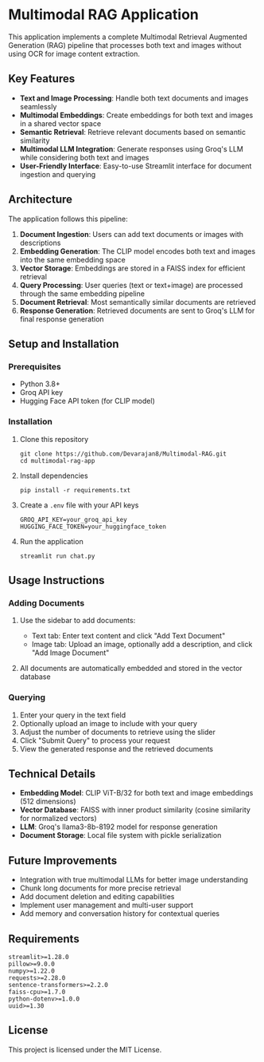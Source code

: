 # Multimodal RAG Application

This application implements a complete Multimodal Retrieval Augmented Generation (RAG) pipeline that processes both text and images without using OCR for image content extraction.

## Key Features

- **Text and Image Processing**: Handle both text documents and images seamlessly
- **Multimodal Embeddings**: Create embeddings for both text and images in a shared vector space
- **Semantic Retrieval**: Retrieve relevant documents based on semantic similarity
- **Multimodal LLM Integration**: Generate responses using Groq's LLM while considering both text and images
- **User-Friendly Interface**: Easy-to-use Streamlit interface for document ingestion and querying

## Architecture

The application follows this pipeline:

1. **Document Ingestion**: Users can add text documents or images with descriptions
2. **Embedding Generation**: The CLIP model encodes both text and images into the same embedding space
3. **Vector Storage**: Embeddings are stored in a FAISS index for efficient retrieval
4. **Query Processing**: User queries (text or text+image) are processed through the same embedding pipeline
5. **Document Retrieval**: Most semantically similar documents are retrieved
6. **Response Generation**: Retrieved documents are sent to Groq's LLM for final response generation

## Setup and Installation

### Prerequisites

- Python 3.8+
- Groq API key
- Hugging Face API token (for CLIP model)

### Installation

1. Clone this repository
   ```
   git clone https://github.com/Devarajan8/Multimodal-RAG.git
   cd multimodal-rag-app
   ```

2. Install dependencies
   ```
   pip install -r requirements.txt
   ```

3. Create a `.env` file with your API keys
   ```
   GROQ_API_KEY=your_groq_api_key
   HUGGING_FACE_TOKEN=your_huggingface_token
   ```

4. Run the application
   ```
   streamlit run chat.py
   ```

## Usage Instructions

### Adding Documents

1. Use the sidebar to add documents:
   - Text tab: Enter text content and click "Add Text Document"
   - Image tab: Upload an image, optionally add a description, and click "Add Image Document"

2. All documents are automatically embedded and stored in the vector database

### Querying

1. Enter your query in the text field
2. Optionally upload an image to include with your query
3. Adjust the number of documents to retrieve using the slider
4. Click "Submit Query" to process your request
5. View the generated response and the retrieved documents

## Technical Details

- **Embedding Model**: CLIP ViT-B/32 for both text and image embeddings (512 dimensions)
- **Vector Database**: FAISS with inner product similarity (cosine similarity for normalized vectors)
- **LLM**: Groq's llama3-8b-8192 model for response generation
- **Document Storage**: Local file system with pickle serialization

## Future Improvements

- Integration with true multimodal LLMs for better image understanding
- Chunk long documents for more precise retrieval
- Add document deletion and editing capabilities
- Implement user management and multi-user support
- Add memory and conversation history for contextual queries

## Requirements

```
streamlit>=1.28.0
pillow>=9.0.0
numpy>=1.22.0
requests>=2.28.0
sentence-transformers>=2.2.0
faiss-cpu>=1.7.0
python-dotenv>=1.0.0
uuid>=1.30
```

## License

This project is licensed under the MIT License.
